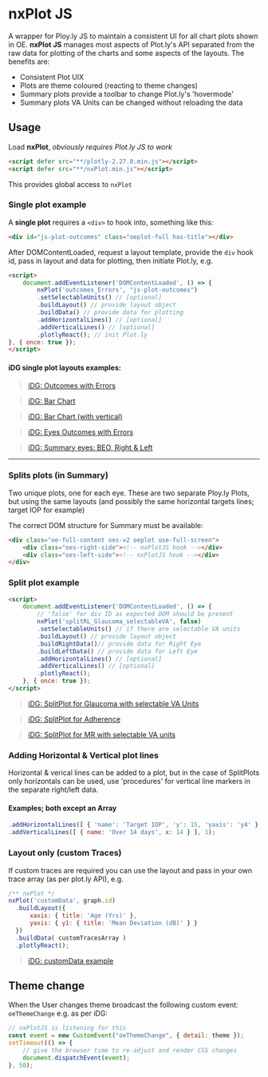 # nxPlot JS

A wrapper for Ploy.ly JS to maintain a consistent UI for all chart plots shown in OE. **nxPlot JS** manages most aspects of Plot.ly's API separated from the raw data for plotting of the charts and some aspects of the layouts. The benefits are:

* Consistent Plot UIX
* Plots are theme coloured (reacting to theme changes)
* Summary plots provide a toolbar to change Plot.ly's 'hovermode'
* Summary plots VA Units can be changed without reloading the data

## Usage

Load **nxPlot**, _obviously requires Plot.ly JS to work_
```html
<script defer src="**/plotly-2.27.0.min.js"></script>
<script defer src="**/nxPlot.min.js"></script>
```
This provides global access to `nxPlot`

### Single plot example

A **single plot** requires a `<div>` to hook into, something like this:
```html
<div id="js-plot-outcomes" class="oeplot-full has-title"></div>
```
After DOMContentLoaded, request a layout template, provide the `div` hook id, pass in layout and data for plotting, then initiate Plot.ly, e.g.
```html
<script>
    document.addEventListener('DOMContentLoaded', () => {
        nxPlot('outcomes_Errors', "js-plot-outcomes")
        .setSelectableUnits() // [optional]
        .buildLayout() // provide layout object 
        .buildData() // provide data for plotting
        .addHorizontalLines() // [optional]
        .addVerticalLines() // [optional]
        .plotlyReact(); // init Plot.ly
}, { once: true });
</script>
```

#### iDG single plot layouts examples:
> [iDG: Outcomes with Errors](https://idg.knowego.com/edge/analytics/glaucoma-outcomes/)

> [iDG: Bar Chart](https://idg.knowego.com/edge/analytics/search-results-barchart/)

> [iDG: Bar Chart (with vertical)](https://idg.knowego.com/edge/analytics/treatment-targets/)

> [iDG: Eyes Outcomes with Errors](https://idg.knowego.com/edge/analytics/mr-outcomes/)

> [iDG: Summary eyes: BEO, Right & Left](https://idg.knowego.com/edge/oes/beo-demo/)
---

### Splits plots (in Summary)

Two unique plots, one for each eye. These are two separate Ploy.ly Plots, but using the same layouts (and possibly the same horizontal targets lines; target IOP for example)

The correct DOM structure for Summary must be available:

```html
<div class="oe-full-content oes-v2 oeplot use-full-screen">
    <div class="oes-right-side"><!-- nxPlotJS hook --></div>
    <div class="oes-left-side"><!-- nxPlotJS hook --></div>
</div>
```
### Split plot example

```html
<script>
    document.addEventListener('DOMContentLoaded', () => { 
        // 'false' for div ID as expected DOM should be present
        nxPlot('splitRL_Glaucoma_selectableVA', false)
        .setSelectableUnits() // if there are selectable VA units
        .buildLayout() // provide layout object
        .buildRightData()// provide data for Right Eye
        .buildLeftData() // provide data for Left Eye
        .addHorizontalLines() // [optional]
        .addVerticalLines() // [optional]
        .plotlyReact();
    }, { once: true });
</script>
```

> [iDG: SplitPlot for Glaucoma with selectable VA Units](https://idg.knowego.com/edge/oes/glaucoma/)

> [iDG: SplitPlot for Adherence](https://idg.knowego.com/edge/oes/adherence/)

> [iDG: SplitPlot for MR with selectable VA units](https://idg.knowego.com/edge/oes/medical-retina/)


### Adding Horizontal &amp; Vertical plot lines

Horizontal & verical lines can be added to a plot, but in the case of SplitPlots only horizontals can be used, use 'procedures' for vertical line markers in the separate right/left data.

#### Examples; both except an Array

```js
.addHorizontalLines([ { 'name': 'Target IOP', 'y': 15, 'yaxis': 'y4' } ]);
.addVerticalLines([ { name: 'Over 14 days', x: 14 } ], 1);
```

### Layout only (custom Traces)

If custom traces are required you can use the layout and pass in your own trace array (as per plot.ly API), e.g.

```js
/** nxPlot */
nxPlot('customData', graph.id)
  .buildLayout({ 
      xaxis: { title: 'Age (Yrs)' },
      yaxis: { y1: { title: 'Mean Deviation (dB)' } }
  })
  .buildData( customTracesArray )
  .plotlyReact();
```
> [iDG: customData example](https://idg.knowego.com/edge/analytics/glaucoma-visual-field-progression/)


## Theme change

When the User changes theme broadcast the following custom event:
`oeThemeChange` e.g. as per iDG:

```js
// nxPlotJS is listening for this
const event = new CustomEvent("oeThemeChange", { detail: theme });
setTimeout(() => {
	// give the browser time to re-adjust and render CSS changes
	document.dispatchEvent(event);
}, 50);
```





